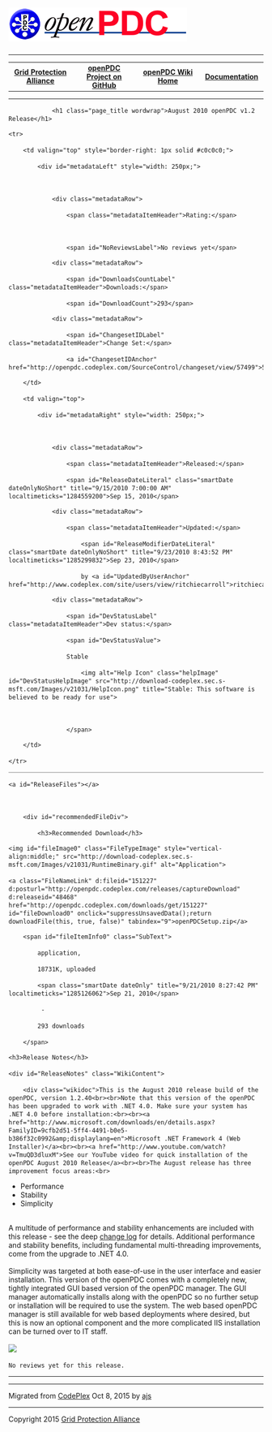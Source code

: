 

<html lang="en" xmlns="http://www.w3.org/1999/xhtml">

<head>

<meta charset="utf-8" />

<title>48468.htm</title>



<!--HtmlToGmd.Head-->



<!--/HtmlToGmd.Head-->

</head>

<body>

<h1><a href="https://github.com/GridProtectionAlliance/openPDC/tree/master/Source/Documentation/wiki/openPDC_Home.md"><img src="https://github.com/GridProtectionAlliance/openPDC/blob/master/Source/Documentation/wiki/openPDC_Logo.png" alt="The Open Source Phasor Data Concentrator" /></a></h1>

<hr />

<!--HtmlToGmd.Body-->

<div id="NavigationMenu">

<table style="width: 100%; border-collapse: collapse; border: 0px solid gray;">

<tr>

<td style="width: 25%; text-align:center;"><b><a href="http://www.gridprotectionalliance.org">Grid Protection Alliance</a></b></td>

<td style="width: 25%; text-align:center;"><b><a href="https://github.com/GridProtectionAlliance/openPDC">openPDC Project on GitHub</a></b></td>

<td style="width: 25%; text-align:center;"><b><a href="https://github.com/GridProtectionAlliance/openPDC/tree/master/Documentation/wiki/openPDC_Home.md">openPDC Wiki Home</a></b></td>

<td style="width: 25%; text-align:center;"><b><a href="https://github.com/GridProtectionAlliance/openPDC/tree/master/Documentation/wiki/openPDC_Documentation_Home.md">Documentation</a></b></td>

</tr>

</table>

</div>

<hr />

<!--/HtmlToGmd.Body-->



<div class="WikiContent">

                <h1 class="page_title wordwrap">August 2010 openPDC v1.2 Release</h1>



<table id="ReleaseMetaDataBox" cellspacing="0" cellpadding="0" border="0" style="border: 1px solid #c0c0c0; margin-top: 10px;">

    <tr>

        <td valign="top" style="border-right: 1px solid #c0c0c0;">

            <div id="metadataLeft" style="width: 250px;">

            

                <div class="metadataRow">

                    <span class="metadataItemHeader">Rating:</span>

                

                    <span id="NoReviewsLabel">No reviews yet</span>

                    

</div>

                

                <div class="metadataRow">

                    <span id="DownloadsCountLabel" class="metadataItemHeader">Downloads:</span>

                    <span id="DownloadCount">293</span>

</div>

                

                <div class="metadataRow">

                    <span id="ChangesetIDLabel" class="metadataItemHeader">Change Set:</span>

                    <a id="ChangesetIDAnchor" href="http://openpdc.codeplex.com/SourceControl/changeset/view/57499">57499</a>

</div>

                

</div>

        </td>

        <td valign="top">

            <div id="metadataRight" style="width: 250px;">

                

                <div class="metadataRow">

                    <span class="metadataItemHeader">Released:</span>

                    <span id="ReleaseDateLiteral" class="smartDate dateOnlyNoShort" title="9/15/2010 7:00:00 AM" localtimeticks="1284559200">Sep 15, 2010</span>

</div>

                

                <div class="metadataRow">

                    <span class="metadataItemHeader">Updated:</span>

                        <span id="ReleaseModifierDateLiteral" class="smartDate dateOnlyNoShort" title="9/23/2010 8:43:52 PM" localtimeticks="1285299832">Sep 23, 2010</span>

                        by <a id="UpdatedByUserAnchor" href="http://www.codeplex.com/site/users/view/ritchiecarroll">ritchiecarroll</a>

</div>

                <div class="metadataRow">

                    <span id="DevStatusLabel" class="metadataItemHeader">Dev status:</span> 

                    <span id="DevStatusValue">

                    Stable

                        <img alt="Help Icon" class="helpImage" id="DevStatusHelpImage" src="http://download-codeplex.sec.s-msft.com/Images/v21031/HelpIcon.png" title="Stable: This software is believed to be ready for use">

                    

                    </span>

</div>

                

</div>

        </td>

    </tr>

</table>

<script type="text/javascript">

    //function isPlatformInstallerAgent() {

    //    return navigator.userAgent.toLowerCase().indexOf('platform-installer/') != -1;

    //}



    function downloadFile(link, userClick, alreadyLoaded) {

        if (userClick)

            return $.release.fn.downloadFile(link);



        if (!alreadyLoaded) {

            var downloadId = $getQuerystring("DownloadId");

            if (!downloadId)

                downloadId = getIdFromFragment();

            if (downloadId) {

                var clickOncePath = $("a[fileId='" + downloadId + "']").attr('d:clickOncePath');

                var clickOnceUrl = 'http://openpdc.codeplex.com/downloads/get/clickOnce/*REPLACE*'.replace('downloads/get/clickOnce/*REPLACE*', 'downloads/get/clickOnce/' + clickOncePath);

                var fileUrl = 'http://openpdc.codeplex.com/downloads/get/0'.replace('downloads/get/0', 'downloads/get/' + downloadId);

                

                window.location = clickOncePath ? clickOnceUrl : fileUrl;

            }

        }



        return false;

    }



    function getIdFromFragment() {

        var path = document.location.toString();



        if (path.match('#')) {

            var fileID = '#' + path.split('#')[1];



            if (fileID.toLowerCase().indexOf("downloadid=") > 0) {

                fileID = fileID.split("=");



                if (fileID[1].length > 0) {

                    return fileID[1];

                }

            }

        }

    }

</script>

<div class="ReleaseNotesDiv">

    <a id="ReleaseFiles"></a>

    

        <div id="recommendedFileDiv">

            <h3>Recommended Download</h3>

            



<div id="FileListItem0" class="FileListItemDiv">

    <img id="fileImage0" class="FileTypeImage" style="vertical-align:middle;" src="http://download-codeplex.sec.s-msft.com/Images/v21031/RuntimeBinary.gif" alt="Application">

    <a class="FileNameLink" d:fileid="151227" d:posturl="http://openpdc.codeplex.com/releases/captureDownload" d:releaseid="48468" href="http://openpdc.codeplex.com/downloads/get/151227" id="fileDownload0" onclick="suppressUnsavedData();return downloadFile(this, true, false)" tabindex="9">openPDCSetup.zip</a>

<div>

        <span id="fileItemInfo0" class="SubText">

            application,

            18731K, uploaded

            <span class="smartDate dateOnly" title="9/21/2010 8:27:42 PM" localtimeticks="1285126062">Sep 21, 2010</span>

             -

            293 downloads

        </span>

</div>

</div>

</div>

        

</div>

<div class="ReleaseNotesDiv">

    <h3>Release Notes</h3>

    <div id="ReleaseNotes" class="WikiContent">

        <div class="wikidoc">This is the August 2010 release build of the openPDC, version 1.2.40<br><br>Note that this version of the openPDC has been upgraded to work with .NET 4.0. Make sure your system has .NET 4.0 before installation:<br><br><a href="http://www.microsoft.com/downloads/en/details.aspx?FamilyID=9cfb2d51-5ff4-4491-b0e5-b386f32c0992&amp;displaylang=en">Microsoft .NET Framework 4 (Web Installer)</a><br><br><a href="http://www.youtube.com/watch?v=TmuQD3dluxM">See our YouTube video for quick installation of the openPDC August 2010 Release</a><br><br>The August release has three improvement focus areas:<br>

<ul><li>Performance</li>

<li>Stability</li>

<li>Simplicity</li></ul>

<br>A multitude of performance and stability enhancements are included with this release - see the deep <a href="http://openpdc.codeplex.com/SourceControl/list/changesets">change log</a> for details. Additional performance and stability benefits, including fundamental multi-threading improvements, come from the upgrade to .NET 4.0.<br><br>Simplicity was targeted at both ease-of-use in the user interface and easier installation. This version of the openPDC comes with a completely new, tightly integrated GUI based version of the openPDC manager. The GUI manager automatically installs along with the openPDC so no further setup or installation will be required to use the system. The web based openPDC manager is still available for web based deployments where desired, but this is now an optional component and the more complicated IIS installation can be turned over to IT staff.<br><br><img src="https://github.com/GridProtectionAlliance/openPDC/blob/master/Source/Documentation/wiki/August_2010_version_1_2_release_Features.files/openPDCManager.png"></div><div class="ClearBoth"></div>

</div>

</div>

<div id="Reviews">

    No reviews yet for this release.

</div>

</div>

<hr />

<div class="WikiComments">



</div>

<div id="footer">

<hr />

Migrated from <a href="http://openpdc.codeplex.com/releases/view/48468">CodePlex</a> Oct 8, 2015 by <a href="https://github.com/GridProtectionAlliance/openPDC/tree/master/Source/Documentation/wiki/Contributors/ajstadlin.md">ajs</a>



<!--HtmlToGmd.Foot-->

<div id="copyright">

<hr />

Copyright 2015 <a href="http://www.gridprotectionoalliance.org">Grid Protection Alliance</a>

</div>

<!--/HtmlToGmd.Foot-->

</body>

</html>


